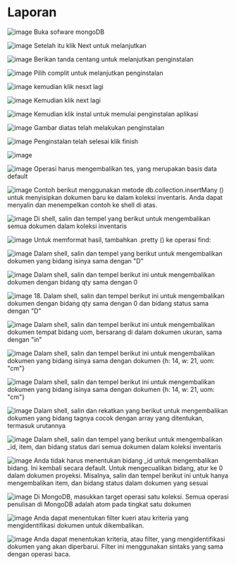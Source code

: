 # Laporan

![image](1.jgp)
Buka sofware mongoDB

![image](2.jgp)
Setelah itu klik Next untuk melanjutkan

![image](3.jgp)
Berikan tanda centang untuk melanjutkan penginstalan

![image](4.jgp)
Pilih complit untuk melanjutkan penginstalan

![image](5.jgp)
kemudian klik nesxt lagi

![image](6.jgp)
Kemudian klik next lagi

![image](7.jgp)
Kemudian klik instal untuk memulai penginstalan aplikasi

![image](8.jgp)
Gambar diatas telah melakukan penginstalan

![image](9.jgp)
Penginstalan telah selesai klik finish

![image](10.jgp)

![image](11.jgp)
Operasi harus mengembalikan tes, yang merupakan basis data default

![image](12.jgp)
Contoh berikut menggunakan metode db.collection.insertMany () untuk menyisipkan dokumen baru ke dalam koleksi inventaris. Anda dapat menyalin dan menempelkan contoh ke shell di atas.

![image](13.jgp)
Di shell, salin dan tempel yang berikut untuk mengembalikan semua dokumen dalam koleksi inventaris

![image](14.jgp)
Untuk memformat hasil, tambahkan .pretty () ke operasi find:

![image](15.jgp)
Dalam shell, salin dan tempel yang berikut untuk mengembalikan dokumen yang bidang isinya sama dengan "D"

![image](16.jgp)
Dalam shell, salin dan tempel berikut ini untuk mengembalikan dokumen dengan bidang qty sama dengan 0

![image](17.jgp)
18.	Dalam shell, salin dan tempel berikut ini untuk mengembalikan dokumen dengan bidang qty sama dengan 0 dan bidang status sama dengan "D"

![image](18.jgp)
Dalam shell, salin dan tempel berikut ini untuk mengembalikan dokumen tempat bidang uom, bersarang di dalam dokumen ukuran, sama dengan "in"

![image](19.jgp)
Dalam shell, salin dan tempel berikut ini untuk mengembalikan dokumen yang bidang isinya sama dengan dokumen {h: 14, w: 21, uom: "cm"}

![image](20.jgp)
Dalam shell, salin dan tempel berikut ini untuk mengembalikan dokumen yang bidang isinya sama dengan dokumen {h: 14, w: 21, uom: "cm"}

![image](21.jgp)
Dalam shell, salin dan rekatkan yang berikut untuk mengembalikan dokumen yang bidang tagnya cocok dengan array yang ditentukan, termasuk urutannya

![image](22.jgp)
Dalam shell, salin dan tempel yang berikut untuk mengembalikan _id, item, dan bidang status dari semua dokumen dalam koleksi inventaris

![image](23.jgp)
Anda tidak harus menentukan bidang _id untuk mengembalikan bidang. Ini kembali secara default. Untuk mengecualikan bidang, atur ke 0 dalam dokumen proyeksi. Misalnya, salin dan tempel berikut ini untuk hanya mengembalikan item, dan bidang status dalam dokumen yang sesuai

![image](24.jgp)
Di MongoDB, masukkan target operasi satu koleksi. Semua operasi penulisan di MongoDB adalah atom pada tingkat satu dokumen

![image](25.jgp)
Anda dapat menentukan filter kueri atau kriteria yang mengidentifikasi dokumen untuk dikembalikan.

![image](26.jgp)
Anda dapat menentukan kriteria, atau filter, yang mengidentifikasi dokumen yang akan diperbarui. Filter ini menggunakan sintaks yang sama dengan operasi baca.




